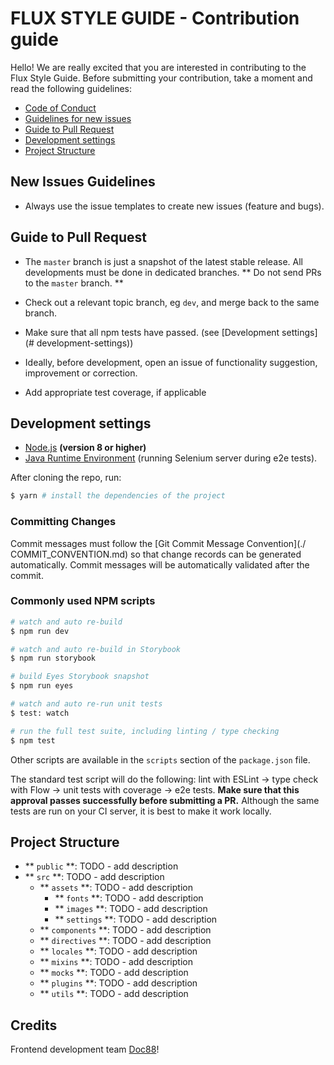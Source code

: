 # FLUX STYLE GUIDE - Contribution guide

Hello! We are really excited that you are interested in contributing to the Flux Style Guide. Before submitting your contribution, take a moment and read the following guidelines:

- [Code of Conduct](CODE_OF_CONDUCT.md)
- [Guidelines for new issues](#guidelines-for-new-issues)
- [Guide to Pull Request](#guide-to-pull-request)
- [Development settings](#development-settings)
- [Project Structure](#project-structure)

## New Issues Guidelines

- Always use the issue templates to create new issues (feature and bugs).

## Guide to Pull Request

- The `master` branch is just a snapshot of the latest stable release. All developments must be done in dedicated branches. ** Do not send PRs to the `master` branch. **

- Check out a relevant topic branch, eg `dev`, and merge back to the same branch.

- Make sure that all npm tests have passed. (see [Development settings] (# development-settings))

- Ideally, before development, open an issue of functionality suggestion, improvement or correction.

- Add appropriate test coverage, if applicable


## Development settings

- [Node.js](http://nodejs.org) **(version 8 or higher)**
- [Java Runtime Environment](http://www.oracle.com/technetwork/java/javase/downloads/index.html) (running Selenium server during e2e tests).

After cloning the repo, run:

``` bash
$ yarn # install the dependencies of the project
```

### Committing Changes

Commit messages must follow the [Git Commit Message Convention](./ COMMIT_CONVENTION.md) so that change records can be generated automatically. Commit messages will be automatically validated after the commit.

### Commonly used NPM scripts

``` bash
# watch and auto re-build
$ npm run dev

# watch and auto re-build in Storybook
$ npm run storybook

# build Eyes Storybook snapshot
$ npm run eyes

# watch and auto re-run unit tests
$ test: watch

# run the full test suite, including linting / type checking
$ npm test
```

Other scripts are available in the `scripts` section of the `package.json` file.

The standard test script will do the following: lint with ESLint -> type check with Flow -> unit tests with coverage -> e2e tests. **Make sure that this approval passes successfully before submitting a PR.** Although the same tests are run on your CI server, it is best to make it work locally.

## Project Structure

- ** `public` **: TODO - add description
- ** `src` **: TODO - add description
  - ** `assets` **: TODO - add description
    - ** `fonts` **: TODO - add description
    - ** `images` **: TODO - add description
    - ** `settings` **: TODO - add description
  - ** `components` **: TODO - add description
  - ** `directives` **: TODO - add description
  - ** `locales` **: TODO - add description
  - ** `mixins` **: TODO - add description
  - ** `mocks` **: TODO - add description
  - ** `plugins` **: TODO - add description
  - ** `utils` **: TODO - add description

## Credits

Frontend development team [Doc88](https://doc88.com.br)!
